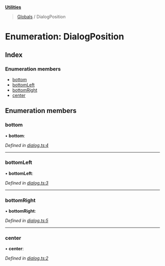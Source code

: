 **[Utilities](../README.md)**

> [Globals](../README.md) / DialogPosition

# Enumeration: DialogPosition

## Index

### Enumeration members

* [bottom](dialogposition.md#bottom)
* [bottomLeft](dialogposition.md#bottomleft)
* [bottomRight](dialogposition.md#bottomright)
* [center](dialogposition.md#center)

## Enumeration members

### bottom

•  **bottom**: 

*Defined in [dialog.ts:4](https://github.com/noobiept/utilities/blob/4235ba9/source/dialog.ts#L4)*

___

### bottomLeft

•  **bottomLeft**: 

*Defined in [dialog.ts:3](https://github.com/noobiept/utilities/blob/4235ba9/source/dialog.ts#L3)*

___

### bottomRight

•  **bottomRight**: 

*Defined in [dialog.ts:5](https://github.com/noobiept/utilities/blob/4235ba9/source/dialog.ts#L5)*

___

### center

•  **center**: 

*Defined in [dialog.ts:2](https://github.com/noobiept/utilities/blob/4235ba9/source/dialog.ts#L2)*
